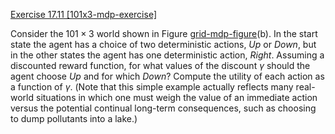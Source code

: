 [Exercise 17.11 \[101x3-mdp-exercise\]](ex_11/)

Consider the $101 \times 3$ world shown in
Figure [grid-mdp-figure](#grid-mdp-figure)(b). In the start state the agent
has a choice of two deterministic actions, *Up* or
*Down*, but in the other states the agent has one
deterministic action, *Right*. Assuming a discounted reward
function, for what values of the discount $\gamma$ should the agent
choose *Up* and for which *Down*? Compute the
utility of each action as a function of $\gamma$. (Note that this simple
example actually reflects many real-world situations in which one must
weigh the value of an immediate action versus the potential continual
long-term consequences, such as choosing to dump pollutants into a
lake.)
